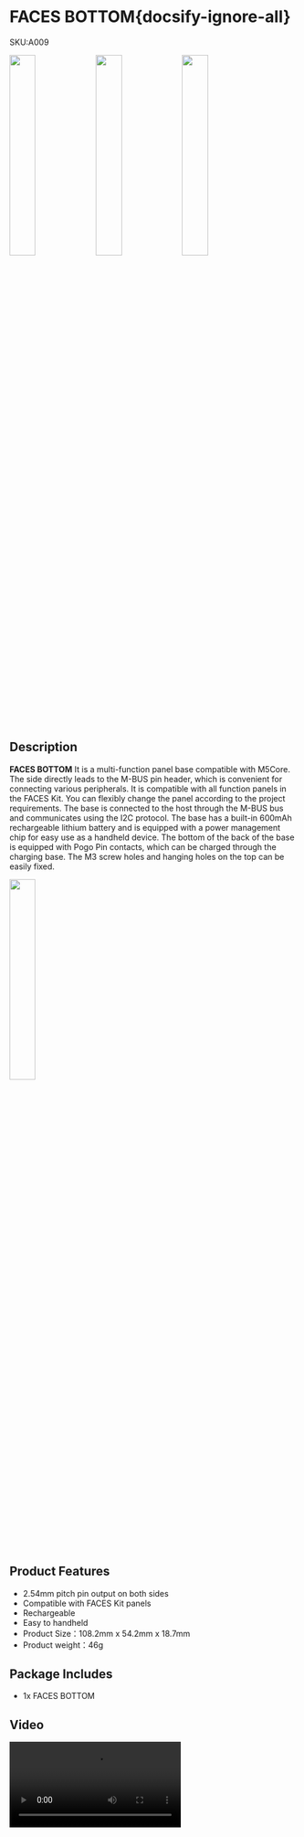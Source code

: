 # FACES BOTTOM{docsify-ignore-all}

<div class="badge badge-pill badge-primary product_sku_tag">SKU:A009</div>

<img src="assets/img/product_pics/module/faces_bottom/face_01.webp" width="30%" height="30%" ><img src="assets/img/product_pics/module/faces_bottom/face_02.jpg" width="30%" height="30%" ><img src="assets/img/product_pics/module/faces_bottom/face_03.jpg" width="30%" height="30%" >


## Description

**FACES BOTTOM** It is a multi-function panel base compatible with M5Core. The side directly leads to the M-BUS pin header, which is convenient for connecting various peripherals. It is compatible with all function panels in the FACES Kit. You can flexibly change the panel according to the project requirements. The base is connected to the host through the M-BUS bus and communicates using the I2C protocol. The base has a built-in 600mAh rechargeable lithium battery and is equipped with a power management chip for easy use as a handheld device. The bottom of the back of the base is equipped with Pogo Pin contacts, which can be charged through the charging base. The M3 screw holes and hanging holes on the top can be easily fixed.


<img src="assets/img/product_pics/module/faces_bottom/different.jpg" width="30%" height="30%" >


## Product Features

- 2.54mm pitch pin output on both sides
- Compatible with FACES Kit panels
- Rechargeable 
- Easy to handheld
- Product Size：108.2mm x 54.2mm x 18.7mm
- Product weight：46g

## Package Includes

- 1x FACES BOTTOM


## Video

<video class="video_size" controls>
    <source src="https://m5stack.oss-cn-shenzhen.aliyuncs.com/video/Product_example_video/Module/FACES%20BOTTOM.mp4" type="video/mp4">
</video>


<script>

   var purchase_link = 'https://m5stack.com/collections/all/products/m5-faces-bottom-board';

   anchor_search(purchase_link);
   scrollFunc();

</script>